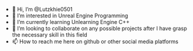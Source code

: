 - 👋 Hi, I’m @Lutzkhie0501
- 👀 I’m interested in Unreal Engine Programming
- 🌱 I’m currently learning Unlearning Engine C++
- 💞️ I’m looking to collaborate on any possible projects after I have grasp the necessary skill in this field
- 📫 How to reach me here on github or other social media platforms
